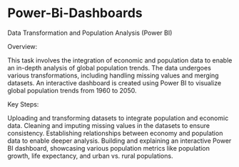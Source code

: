 # Power-Bi-Dashboards

Data Transformation and Population Analysis (Power BI)

Overview:

This task involves the integration of economic and population data to enable an in-depth analysis of global population trends. The data undergoes various transformations, including handling missing values and merging datasets. An interactive dashboard is created using Power BI to visualize global population trends from 1960 to 2050.

Key Steps:

Uploading and transforming datasets to integrate population and economic data.
Cleaning and imputing missing values in the datasets to ensure consistency.
Establishing relationships between economy and population data to enable deeper analysis.
Building and explaining an interactive Power BI dashboard, showcasing various population metrics like population growth, life expectancy, and urban vs. rural populations.
